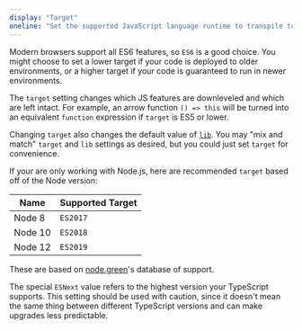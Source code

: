 ```yaml
---
display: "Target"
oneline: "Set the supported JavaScript language runtime to transpile to"
---
```


Modern browsers support all ES6 features, so `ES6` is a good choice.
You might choose to set a lower target if your code is deployed to older environments, or a higher target if your code is guaranteed to run in newer environments.

The `target` setting changes which JS features are downleveled and which are left intact.
For example, an arrow function `() => this` will be turned into an equivalent `function` expression if `target` is ES5 or lower.

Changing `target` also changes the default value of [`lib`](#lib).
You may "mix and match" `target` and `lib` settings as desired, but you could just set `target` for convenience.

If your are only working with Node.js, here are recommended `target` based off of the Node version:

| Name    | Supported Target |
| ------- | ---------------- |
| Node 8  | `ES2017`         |
| Node 10 | `ES2018`         |
| Node 12 | `ES2019`         |

These are based on [node.green](https://node.green)'s database of support.

The special `ESNext` value refers to the highest version your TypeScript supports.
This setting should be used with caution, since it doesn't mean the same thing between different TypeScript versions and can make upgrades less predictable.
